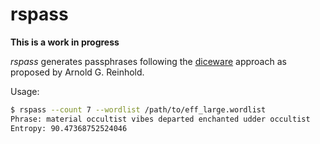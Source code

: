# rspass

**This is a work in progress**

*rspass* generates passphrases following the
[diceware](https://theworld.com/~reinhold/diceware.html) approach as proposed by Arnold
G. Reinhold.

Usage:

```bash
$ rspass --count 7 --wordlist /path/to/eff_large.wordlist
Phrase: material occultist vibes departed enchanted udder occultist
Entropy: 90.47368752524046
```
